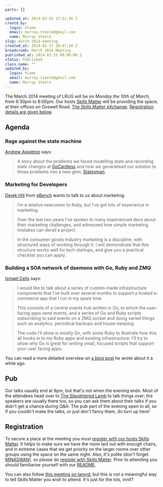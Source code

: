 ```yaml
--- 
parts: []

updated_at: 2014-02-25 17:51:36 Z
creatd_by: 
  login: hlame
  email: murray.steele@gmail.com
  name: Murray Steele
slug: march-2014-meeting
created_at: 2014-02-17 20:47:28 Z
breadcrumb: March 2014 Meeting
published_at: 2014-02-25 00:00:00 Z
status: Published
class_name: ""
updated_by: 
  login: hlame
  email: murray.steele@gmail.com
  name: Murray Steele
---
```


The March 2014 meeting of LRUG will be on *Monday the 10th of March*, from 6:30pm to 8:00pm.  Our hosts [Skills Matter](http://skillsmatter.com/) will be providing the space, at their offices on Goswell Road; [The Skills Matter eXchange](https://skillsmatter.com/locations/96-skills-matter-exchange).  <a href="#mar14registration">Registration details are given below</a>.

Agenda
------

### Rage against the state machine

[Andrew Appleton](https://twitter.com/appltn) says:

> A story about the problems we faced modelling state and 
> recording state changes at [GoCardless](https://gocardless.com/blog/) and how we 
> generalised our solution to those problems into a new
> gem, [Statesman](https://github.com/gocardless/statesman).

### Marketing for Developers

[Derek Hill](http://uk.linkedin.com/in/derekahill/) from [eBench](http://www.eBench.com) wants to talk to us about marketing:

> I’m a relative newcomer to Ruby, but I’ve got lots of experience in
> marketing.
> 
> Over the last two years I’ve spoken to many experienced devs about
> their marketing challenges, and witnessed how simple marketing
> mistakes can derail a project.
>
> In the consumer goods industry marketing is a discipline, with 
> structured ways of working through it.   I will demonstrate that
> this structure works well for tech startups, and give you a
> practical checklist you can apply.

### Building a SOA network of daemons with Go, Ruby and ZMQ

[Ismael Celis](http://home.ismaelcelis.com/) says:

> I would like to talk about a series of custom-made infrastructure
> components that I’ve built over several months to support a hosted
> e-commerce app that I run in my spare time.
>
> This consists of a central events hub written in Go, to which the
> user-facing apps send events, and a series of Go and Ruby scripts
> subscribing to said events on a ZMQ socket and doing varied things
> such as analytics, periodical backups and house-keeping.
>
> The code I’ll show is mostly Go, with some Ruby to illustrate how
> this all hooks in to my Ruby apps and existing infrastructure. I’ll
> try to show why Go is great for writing small, focused scripts that
> support your user facing apps.

You can read a more detailed overview on [a blog post](http://new-bamboo.co.uk/blog/2013/09/17/micro-network-daemons-in-go) he wrote about it a while ago.

Pub
---

Our talks usually end at 8pm, but that's not when the evening ends.  Most of the attendees head over to [The Slaughtered Lamb](http://www.theslaughteredlambpub.com/) to talk things over; the speakers are usually there too, so you can ask them about their talks if you didn't get a chance during Q&A.  The pub part of the evening open to all, so if you couldn't make the talks, or just don't fancy them, do turn up here!

Registration <a name="mar14registration">&nbsp;</a>
---------------------------------------------------

To secure a place at the meeting you *must* [register with our hosts Skills Matter](https://skillsmatter.com/meetups/6237-rage-against-the-state-machine-and-marketing-for-developers).  It helps to make sure we have the room laid out with enough chairs, and in extreme cases that we get priority on the larger rooms over other groups using the space on the same night.  Also, it's polite (don't forget [MINASWAN](http://oreilly.com/ruby/excerpts/ruby-learning-rails/ruby-glossary.html#I_indexterm_d1e32036)), so please do [register with Skills Matter](https://skillsmatter.com/meetups/6237-rage-against-the-state-machine-and-marketing-for-developers).  Prior to attending you should familiarise yourself with our [README](http://readme.lrug.org/).

You can also follow [this meeting on lanyrd](http://lanyrd.com/2014/lrug-march/), but this is not a meaningful way to tell Skills Matter you wish to attend.  It's just for the lols, innit?
